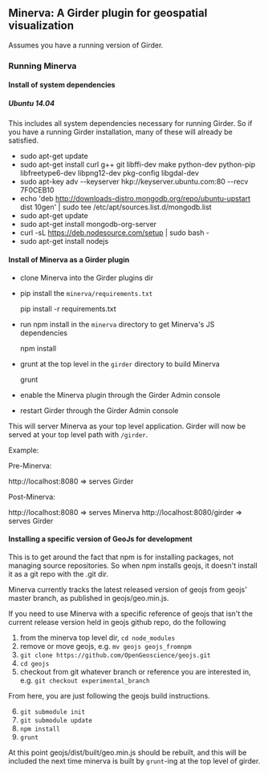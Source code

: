 ## Minerva: A Girder plugin for geospatial visualization

Assumes you have a running version of Girder.

### Running Minerva

#### Install of system dependencies

##### Ubuntu 14.04

This includes all system dependencies necessary for running Girder.  So if you have a running Girder installation, many of these
will already be satisfied.

- sudo apt-get update
- sudo apt-get install curl g++ git libffi-dev make python-dev python-pip libfreetype6-dev libpng12-dev pkg-config libgdal-dev
- sudo apt-key adv --keyserver hkp://keyserver.ubuntu.com:80 --recv 7F0CEB10
- echo 'deb http://downloads-distro.mongodb.org/repo/ubuntu-upstart dist 10gen'     | sudo tee /etc/apt/sources.list.d/mongodb.list
- sudo apt-get update
- sudo apt-get install mongodb-org-server
- curl -sL https://deb.nodesource.com/setup | sudo bash -
- sudo apt-get install nodejs

#### Install of Minerva as a Girder plugin

- clone Minerva into the Girder plugins dir
- pip install the `minerva/requirements.txt`

    pip install -r requirements.txt

- run npm install in the `minerva` directory to get Minerva's JS dependencies

    npm install

- grunt at the top level in the `girder` directory to build Minerva

    grunt

- enable the Minerva plugin through the Girder Admin console
- restart Girder through the Girder Admin console

This will server Minerva as your top level application.  Girder will
now be served at your top level path with `/girder`.

Example:

Pre-Minerva:

http://localhost:8080           => serves Girder

Post-Minerva:

http://localhost:8080           => serves Minerva
http://localhost:8080/girder    => serves Girder


#### Installing a specific version of GeoJs for development

This is to get around the fact that npm is for installing packages, not managing source repositories.  So when npm installs geojs, it doesn't install it as a git repo with the .git dir.

Minerva currently tracks the latest released version of geojs from geojs' master branch, as published in geojs/geo.min.js.

If you need to use Minerva with a specific reference of geojs that isn't the current release version held in geojs github repo, do the following

  1. from the minerva top level dir, `cd node_modules`
  2. remove or move geojs, e.g. `mv geojs geojs_fromnpm`
  3. `git clone https://github.com/OpenGeoscience/geojs.git`
  4. `cd geojs`
  5. checkout from git whatever branch or reference you are interested in, e.g. `git checkout experimental_branch`

From here, you are just following the geojs build instructions.

  6. `git submodule init`
  7. `git submodule update`
  8. `npm install`
  9. `grunt`

At this point geojs/dist/built/geo.min.js should be rebuilt, and this will be included the next time minerva is built by `grunt`-ing at the top level of girder.
